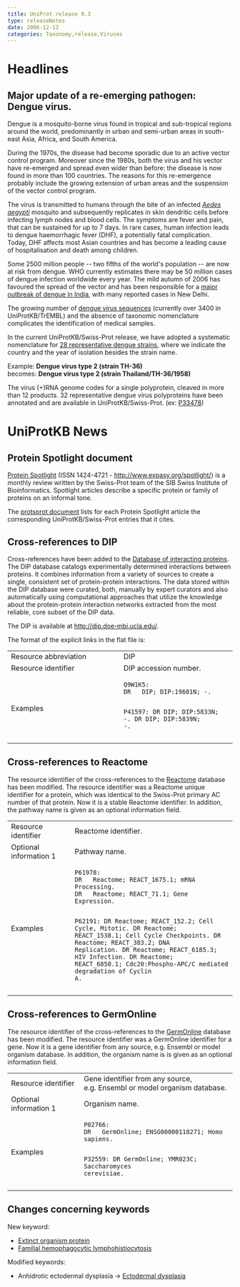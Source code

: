 ```yaml
---
title: UniProt release 9.3
type: releaseNotes
date: 2006-12-12
categories: Taxonomy,release,Viruses
---
```


# Headlines

## Major update of a re-emerging pathogen: Dengue virus.

Dengue is a mosquito-borne virus found in tropical and sub-tropical regions around the world, predominantly in urban and semi-urban areas in south-east Asia, Africa, and South America.

During the 1970s, the disease had become sporadic due to an active vector control program. Moreover since the 1980s, both the virus and his vector have re-emerged and spread even wider than before: the disease is now found in more than 100 countries. The reasons for this re-emergence probably include the growing extension of urban areas and the suspension of the vector control program.

The virus is transmitted to humans through the bite of an infected _[Aedes aegypti](https://www.uniprot.org/taxonomy/7159)_ mosquito and subsequently replicates in skin dendritic cells before infecting lymph nodes and blood cells. The symptoms are fever and pain, that can be sustained for up to 7 days. In rare cases, human infection leads to dengue haemorrhagic fever (DHF), a potentially fatal complication. Today, DHF affects most Asian countries and has become a leading cause of hospitalisation and death among children.

Some 2500 million people -- two fifths of the world's population -- are now at risk from dengue. WHO currently estimates there may be 50 million cases of dengue infection worldwide every year. The mild autumn of 2006 has favoured the spread of the vector and has been responsible for a [major outbreak of dengue in India](http://en.wikipedia.org/wiki/2006_Dengue_outbreak_in_India), with many reported cases in New Delhi.

The growing number of [dengue virus sequences](https://www.uniprot.org/uniprotkb?query=taxonomy:%22dengue+virus+group%22) (currently over 3400 in UniProtKB/TrEMBL) and the absence of taxonomic nomenclature complicates the identification of medical samples.

In the current UniProtKB/Swiss-Prot release, we have adopted a systematic nomenclature for [28 representative dengue strains](https://www.uniprot.org/taxonomy/?query=dengue+AND+virus+AND+reviewed%3ayes), where we indicate the country and the year of isolation besides the strain name.

Example: **Dengue virus type 2 (strain TH-36)**  
becomes: **Dengue virus type 2 (strain Thailand/TH-36/1958)**

The virus (+)RNA genome codes for a single polyprotein, cleaved in more than 12 products. 32 representative dengue virus polyproteins have been annotated and are available in UniProtKB/Swiss-Prot. (ex: [P33478](https://www.uniprot.org/uniprotkb/P33478))

# UniProtKB News

## Protein Spotlight document

[Protein Spotlight](http://www.expasy.org/spotlight/) (ISSN 1424-4721 - <http://www.expasy.org/spotlight/>) is a monthly review written by the Swiss-Prot team of the SIB Swiss Institute of Bioinformatics. Spotlight articles describe a specific protein or family of proteins on an informal tone.

The [protsprot document](https://ftp.uniprot.org/pub/databases/uniprot/current_release/knowledgebase/complete/docs/protspot) lists for each Protein Spotlight article the corresponding UniProtKB/Swiss-Prot entries that it cites.

## Cross-references to DIP

Cross-references have been added to the [Database of interacting proteins](http://dip.doe-mbi.ucla.edu/). The DIP database catalogs experimentally determined interactions between proteins. It combines information from a variety of sources to create a single, consistent set of protein-protein interactions. The data stored within the DIP database were curated, both, manually by expert curators and also automatically using computational approaches that utilize the knowledge about the protein-protein interaction networks extracted from the most reliable, core subset of the DIP data.

The DIP is available at <http://dip.doe-mbi.ucla.edu/>.

The format of the explicit links in the flat file is:

<table><colgroup><col style="width: 50%" /><col style="width: 50%" /></colgroup><tbody><tr class="odd"><td>Resource abbreviation</td><td>DIP</td></tr><tr class="even"><td>Resource identifier</td><td>DIP accession number.</td></tr><tr class="odd"><td>Examples</td><td><pre><code>Q9W1K5:
DR   DIP; DIP:19601N; -.

P41597:
DR DIP; DIP:5833N; -.
DR DIP; DIP:5839N; -.</code></pre></td></tr></tbody></table>

## Cross-references to Reactome

The resource identifier of the cross-references to the [Reactome](http://www.reactome.org/) database has been modified. The resource identifier was a Reactome unique identifier for a protein, which was identical to the Swiss-Prot primary AC number of that protein. Now it is a stable Reactome identifier. In addition, the pathway name is given as an optional information field.

<table><colgroup><col style="width: 28%" /><col style="width: 71%" /></colgroup><tbody><tr class="odd"><td>Resource identifier</td><td>Reactome identifier.</td></tr><tr class="even"><td>Optional information 1</td><td>Pathway name.</td></tr><tr class="odd"><td>Examples</td><td><pre><code>P61978:
DR   Reactome; REACT_1675.1; mRNA Processing.
DR   Reactome; REACT_71.1; Gene Expression.

P62191:
DR Reactome; REACT_152.2; Cell Cycle, Mitotic.
DR Reactome; REACT_1538.1; Cell Cycle Checkpoints.
DR Reactome; REACT_383.2; DNA Replication.
DR Reactome; REACT_6185.3; HIV Infection.
DR Reactome; REACT_6850.1; Cdc20:Phospho-APC/C mediated degradation of Cyclin A.</code></pre></td></tr></tbody></table>

## Cross-references to GermOnline

The resource identifier of the cross-references to the [GermOnline](http://germonline.unibas.ch/) database has been modified. The resource identifier was a GermOnline identifier for a gene. Now it is a gene identifier from any source, e.g. Ensembl or model organism database. In addition, the organism name is is given as an optional information field.

<table><colgroup><col style="width: 32%" /><col style="width: 67%" /></colgroup><tbody><tr class="odd"><td>Resource identifier</td><td>Gene identifier from any source, e.g. Ensembl or model organism database.</td></tr><tr class="even"><td>Optional information 1</td><td>Organism name.</td></tr><tr class="odd"><td>Examples</td><td><pre><code>P02766:
DR   GermOnline; ENSG00000118271; Homo sapiens.

P32559:
DR GermOnline; YMR023C; Saccharomyces cerevisiae.</code></pre></td></tr></tbody></table>

## Changes concerning keywords

New keyword:

- [Extinct organism protein](https://www.uniprot.org/keywords/KW-0952)
- [Familial hemophagocytic lymphohistiocytosis](https://www.uniprot.org/keywords/KW-0951)

Modified keywords:

- Anhidrotic ectodermal dysplasia -&gt; [Ectodermal dysplasia](https://www.uniprot.org/keywords/KW-0038)

